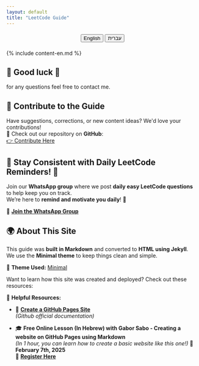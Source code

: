 ```yaml
---
layout: default
title: "LeetCode Guide"
---
```


<div style="text-align: center; margin: 20px 0;">
<button onclick="setLanguage('en')">English</button>
<button onclick="setLanguage('he')">עברית</button>
</div>

<!-- Hebrew Content -->

<div id="content-he" class="lang-he" style="display: none; direction: rtl;" markdown="1">

  {% include content-he.md %}

  ## 🚀 בהצלחה 🎯
  לכל שאלה ניתן לפנות ולעדכן בגיטהב.

  ## 🤝 לתרום דרך גיטהאב
  אם יש לכם הצעות, תיקונים או רעיונות לתוכן חדש, אשמח שתתרמו גם לקוד.
  כנסו לקישור ותוכלו לראות את הקוד ולתרום דרך גיטהאב.
  [👉 לתרום כאן](https://github.com/YanivGabay/LeetCodeGuideSite)

## 📅 רוצים תזכורת יומית ? 📢

הצטרפו לקבוצת הוואטסאפ שלנו, שם אנחנו מפרסמים שאלות קלות באופן יומי כתזכורת.

📲 **[הצטרפו לקבוצת הוואטסאפ](https://chat.whatsapp.com/IQ3Mghl3NUz09vIdR0t4gd)**


## 🌍 רוצים לבנות אתר כמו זה?

המדריך הזה נבנה במרקדאון והומר לאתר ע"י ג'קיל.
האתר נבנה בעזרת ערכת העיצוב Minimal כדי לשמור על ניקיון ופשטות.

🎨 **ערכת העיצוב שנמצאת בשימוש:** [Minimal](https://github.com/pages-themes/minimal)

רוצים ללמוד איך בונים אתר כזה? כנסו לקישורים הבאים:

📖 **מדריכים שימושיים:**
- 📌 **[יצירת אתר ב-GitHub Pages](https://docs.github.com/en/pages/getting-started-with-github-pages/creating-a-github-pages-site)**  
  *(תיעוד רשמי של GitHub)*

- 🎓 **שיעור חינמי באינטרנט (בעברית) עם גאבור סבו - יצירת אתר ב-GitHub Pages בעזרת Markdown**  
    *(בשעה אחת, תוכלו ללמוד איך ליצור אתר בסיסי כמו זה!)*
  📅 **7 בפברואר, 2025**
  🔗 **[הרשמה כאן](https://www.meetup.com/pyweb-il/events/305773690/)**




</div>



<!-- English Content -->
<div id="content-en" class="lang-en" markdown="1">
  
  {% include content-en.md %}



  ## 🚀 Good luck 🎯
  for any questions feel free to contact me.

  ## 🤝 Contribute to the Guide

Have suggestions, corrections, or new content ideas? We'd love your contributions!  
📌 Check out our repository on **GitHub**:  
[👉 Contribute Here](https://github.com/YanivGabay/LeetCodeGuideSite)



## 📅 Stay Consistent with Daily LeetCode Reminders! 📢

Join our **WhatsApp group** where we post **daily easy LeetCode questions** to help keep you on track.  
We’re here to **remind and motivate you daily**! 🚀  

📲 **[Join the WhatsApp Group](https://chat.whatsapp.com/IQ3Mghl3NUz09vIdR0t4gd)**


## 🌍 About This Site

This guide was **built in Markdown** and converted to **HTML using Jekyll**.  
We use the **Minimal theme** to keep things clean and simple.  

🎨 **Theme Used:** [Minimal](https://github.com/pages-themes/minimal)  

Want to learn how this site was created and deployed? Check out these resources:  

📖 **Helpful Resources:**
- 📌 **[Create a GitHub Pages Site](https://docs.github.com/en/pages/getting-started-with-github-pages/creating-a-github-pages-site)**  
  *(Github official documentation)*
  
- 🎓 **Free Online Lesson (In Hebrew) with Gabor Sabo - Creating a website on GitHub Pages using Markdown**  
    *(In 1 hour, you can learn how to create a basic website like this one!)*
  📅 **February 7th, 2025**  
  🔗 **[Register Here](https://www.meetup.com/pyweb-il/events/305773690/)**  



</div>






<!-- JavaScript for Language Toggling -->
<script>
  function setLanguage(lang) {
    if (lang === 'he') {
      document.getElementById("content-en").style.display = "none";
      document.getElementById("content-he").style.display = "block";
    } else {
      document.getElementById("content-en").style.display = "block";
      document.getElementById("content-he").style.display = "none";
    }
  }

  // Set default language on page load
  document.addEventListener("DOMContentLoaded", function() {
    // You can set the default language here. For example, default to English:
    setLanguage('he');

    
  });
</script>

